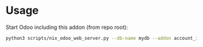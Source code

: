 # Usage

Start Odoo including this addon (from repo root):

```bash
python3 scripts/nix_odoo_web_server.py --db-name mydb --addon account_invoice_production_lot
```
